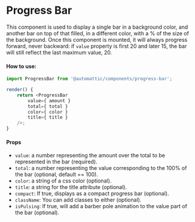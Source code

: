 # Progress Bar

This component is used to display a single bar in a background color,
and another bar on top of that filled, in a different color,
with a % of the size of the background.
Once this component is mounted, it will always progress forward, never backward: if `value` property is first 20 and later 15, the bar will still reflect the last maximum value, 20.

#### How to use:

```js
import ProgressBar from '@automattic/components/progress-bar';

render() {
	return <ProgressBar
		value={ amount }
		total={ total }
		color={ color }
		title={ title }
	/>;
}
```

#### Props

- `value`: a number representing the amount over the total to be represented in the bar (required).
- `total`: a number representing the value corresponding to the 100% of the bar (optional, default == 100).
- `color`: a string of a css color (optional).
- `title`: a string for the title attribute (optional).
- `compact`: If true, displays as a compact progress bar (optional).
- `className`: You can add classes to either (optional).
- `isPulsing`: If true, will add a barber pole animation to the value part of the bar (optional).
